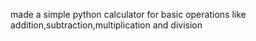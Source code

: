 made a simple python calculator for basic operations like addition,subtraction,multiplication and division
